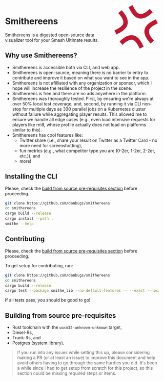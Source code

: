 <img align="right" src="docs/imgs/android-chrome-192x192.png" width="150px" />

# Smithereens

Smithereens is a digested open-source data visualizer tool for your Smash Ultimate results. 

## Why use Smithereens?

- Smithereens is accessible both via CLI, and web app.
- Smithereens is open-source, meaning there is no barrier to entry to contribute and improve it based on what you want to see in the app.
- Smithereens is not afilliated with any organization or sponsor, which I hope will increase the resilience of the project in the scene.
- Smithereens is free and there are no ads anywhere in the platform.
- Smithereens was thoroughly tested. First, by ensuring we're always at over 50% local test coverage, and, second, by running it via CLI non-stop for multiple days as 300 parallel jobs on a Kubernetes cluster without failure while aggregating player results. This allowed me to ensure we handle all edge cases (e.g., even load intensive requests for players like rm8, whose profile actually does not load on platforms similar to this).
- Smithereens has cool features like:
    - Twitter share (i.e., share your result on Twitter as a Twitter Card - no more need for screenshotting),
    - fun metrics (e.g., what competitor type you are (0-2er, 1-2er, 2-2er, etc.)), and
    - more!

## Installing the CLI

Please, check the [build from source pre-requisites section](#building-from-source-pre-requisites) before proceeding.

```sh
git clone https://github.com/danbugs/smithereens
cd smithereens
cargo build --release
cargo install --path .
smithe --help
```

## Contributing

Please, check the [build from source pre-requisites section](#building-from-source-pre-requisites) before proceeding.

To get setup for contributing, run:
```sh
git clone https://github.com/danbugs/smithereens
cd smithereens
cargo build --release
cargo test --package smithe_lib --no-default-features -- --exact --nocapture --test-threads=1
```

If all tests pass, you should be good to go!

## Building from source pre-requisites

- Rust toolchain with the `wasm32-unknown-unknown` target,
- Diesel-Rs,
- Trunk-Rs, and
- Postgres (system library).

> If you run into any issues while setting this up, please considering making a PR (or at least an issue) to improve this document and help avoid others having to go through the same hurdles you did. It's been a while since I had to get setup from scratch for this project, so this section could be missing required steps or items.
